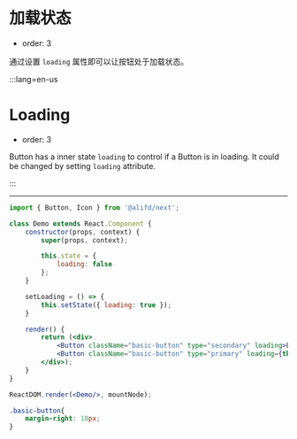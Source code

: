 # 加载状态

- order: 3

通过设置 `loading` 属性即可以让按钮处于加载状态。

:::lang=en-us
# Loading

- order: 3

Button has a inner state `loading` to control if a Button is in loading. It could be changed by setting `loading` attribute.

:::

---

````jsx
import { Button, Icon } from '@alifd/next';

class Demo extends React.Component {
    constructor(props, context) {
        super(props, context);

        this.state = {
            loading: false
        };
    }

    setLoading = () => {
        this.setState({ loading: true });
    }

    render() {
        return (<div>
            <Button className="basic-button" type="secondary" loading>Loading</Button>
            <Button className="basic-button" type="primary" loading={this.state.loading} onClick={this.setLoading}>Click to loading</Button>
        </div>);
    }
}

ReactDOM.render(<Demo/>, mountNode);
````

````css
.basic-button{
    margin-right: 10px;
}
````
